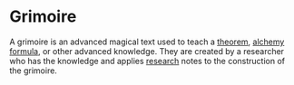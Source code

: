 # Grimoire
A grimoire is an advanced magical text used to teach a [theorem](theorem.md), [alchemy formula](alchemy.md), or
other advanced knowledge. They are created by a researcher who has the knowledge and applies [research](research.md) notes to
the construction of the grimoire.